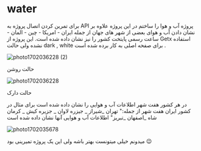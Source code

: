 # water

برای تمرین کردن اتصال پروژه به API پروژه آب و هوا را ساختم 
در این پروژه علاوه بر نشان دادن آب و هوای بعضی از شهر های جهان 
از جمله ایران - امریکا - چین - المان -
ساعت رسمی پایتخت کشور را نیز نشان داده شده است. 
این پروژه از Getx استفاده نشده ولی حالت dark , white برای صفحه اصلی به کار برده شده است .

![photo1702036228 (2)](https://github.com/Sinapilban/Weather/assets/92651776/e515aa27-37c1-45bc-b980-62e32c089b07)


حالت روشن 

![photo1702036228](https://github.com/Sinapilban/Weather/assets/92651776/797eff15-bc8c-43b9-975e-8255baba773b)


حالت دارک 

در هر کشور هفت شهر اطلاعات آب و هوایی را نشان داده شده است 
برای مثال در کشور ایران هفت شهر از جمله:" تهران _شیراز _ جیزره لاوان _ جزیره کیش _ کرمان شاه _اصفهان _تبریز" اطلاعات آب و هوایی آنها نشان داده شده است 

![photo1702035678](https://github.com/Sinapilban/Weather/assets/92651776/8e3319a5-04b7-4d74-8053-2c775c5e136a)


میدونم خیلی میتونست بهتر باشه ولی این یک پروژه تمیرینی بود 😉


